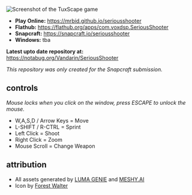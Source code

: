 ![Screenshot of the TuxScape game](https://raw.githubusercontent.com/mrbid/SeriousShooter/main/screenshot.png)

* **Play Online:** https://mrbid.github.io/seriousshooter
* **Flathub:** https://flathub.org/apps/com.voxdsp.SeriousShooter
* **Snapcraft:** https://snapcraft.io/seriousshooter
* **Windows:** tba

**Latest upto date repository at:** https://notabug.org/Vandarin/SeriousShooter

*This repository was only created for the Snapcraft submission.*

## controls
*Mouse locks when you click on the window, press ESCAPE to unlock the mouse.*

* W,A,S,D / Arrow Keys = Move
* L-SHIFT / R-CTRL = Sprint
* Left Click = Shoot
* Right Click = Zoom
* Mouse Scroll = Change Weapon

## attribution
* All assets generated by [LUMA GENIE](https://lumalabs.ai/genie) and [MESHY.AI](https://meshy.ai)
* Icon by [Forest Walter](https://www.forrestwalter.com/)

